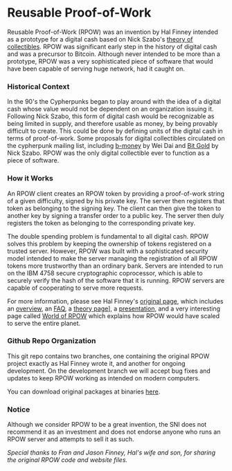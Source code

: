 # Reusable Proof-of-Work

Reusable Proof-of-Work (RPOW) was an invention by Hal Finney intended as a prototype for a digital cash based on Nick Szabo's [theory of collectibles](http://nakamotoinstitute.org/shelling-out/). RPOW was significant early step in the history of digital cash and was a precursor to Bitcoin. Although never intended to be more than a prototype, RPOW was a very sophisticated piece of software that would have been capable of serving huge network, had it caught on.

### Historical Context

In the 90's the Cypherpunks began to play around with the idea of a digital cash whose value would not be dependent on an organization issuing it. Following Nick Szabo, this form of digital cash would be recognizable as being limited in supply, and therefore usable as money, by being provably difficult to create. This could be done by defining units of the digital cash in terms of proof-of-work. Some proposals for digital collectibles circulated on the cypherpunk mailing list, including [b-money](http://nakamotoinstitute.org/b-money/) by Wei Dai and [Bit Gold](http://nakamotoinstitute.org/bit-gold/) by Nick Szabo. RPOW was the only digital collectible ever to function as a piece of software.

### How it Works

An RPOW client creates an RPOW token by providing a proof-of-work string of a given difficulty, signed by his private key. The server then registers that token as belonging to the signing key. The client can then give the token to another key by signing a transfer order to a public key. The server then duly registers the token as belonging to the corresponding private key.

The double spending problem is fundamental to all digital cash. RPOW solves this problem by keeping the ownership of tokens registered on a trusted server. However, RPOW was built with a sophisticated security model intended to make the server managing the registration of all RPOW tokens more trustworthy than an ordinary bank. Servers are intended to run on the IBM 4758 secure cryptographic coprocessor, which is able to securely verify the hash of the software that it is running. RPOW servers are capable of cooperating to serve more requests.

For more information, please see Hal Finney's [original page](http://nakamotoinstitute.org/finney/rpow/index.html), which includes an [overview](http://nakamotoinstitute.org/finney/rpow/what.html), an [FAQ](http://nakamotoinstitute.org/finney/rpow/faqs.html), a [theory page](http://nakamotoinstitute.org/finney/rpow/theory.html)], a [presentation](http://nakamotoinstitute.org/finney/rpow/slides/slide001.html), and a very interesting page called [World of RPOW](http://nakamotoinstitute.org/finney/rpow/world.html) which explains how RPOW would have scaled to serve the entire planet.

### Github Repo Organization

This git repo contains two branches, one containing the original RPOW project exactly as Hal Finney wrote it, and another for ongoing development. On the development branch we will accept bug fixes and updates to keep RPOW working as intended on modern computers.

You can download original packages at binaries [here](https://github.com/NakamotoInstitute/RPOW/releases).

### Notice

Although we consider RPOW to be a great invention, the SNI does not recommend it as an investment and does not endorse anyone who runs an RPOW server and attempts to sell it as such.

*Special thanks to Fran and Jason Finney, Hal's wife and son, for sharing the original RPOW code and website files.*
